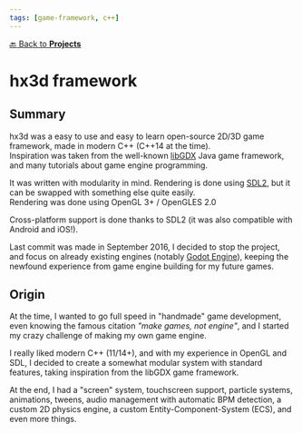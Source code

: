 ```yaml
---
tags: [game-framework, c++]
---
```

[:back: Back to **Projects**](../)
# hx3d framework

<ProjectCard
    language="C++"
    date="2015"
    status="abandoned"
    url="https://github.com/Srynetix/hx3d-framework"
    :screenshots="[$withBase('/images/hx3d.png')]"
/>

## Summary

hx3d was a easy to use and easy to learn open-source 2D/3D game framework, made in modern C++ (C++14 at the time).  
Inspiration was taken from the well-known [libGDX](https://libgdx.badlogicgames.com/) Java game framework, and many tutorials about game engine programming.

It was written with modularity in mind. Rendering is done using [SDL2](https://www.libsdl.org/), but it can be swapped with something else quite easily.  
Rendering was done using OpenGL 3+ / OpenGLES 2.0

Cross-platform support is done thanks to SDL2 (it was also compatible with Android and iOS!).

Last commit was made in September 2016, I decided to stop the project, and focus on already existing engines (notably [Godot Engine](https://godotengine.org/)), keeping the newfound experience from game engine building for my future games.

## Origin

At the time, I wanted to go full speed in "handmade" game development, even knowing the famous citation _"make games, not engine"_, and I started my crazy challenge of making my own game engine.

I really liked modern C++ (11/14+), and with my experience in OpenGL and SDL, I decided to create a somewhat modular system with standard features, taking inspiration from the libGDX game framework.

At the end, I had a "screen" system, touchscreen support, particle systems, animations, tweens, audio management with automatic BPM detection, a custom 2D physics engine, a custom Entity-Component-System (ECS), and even more things.
